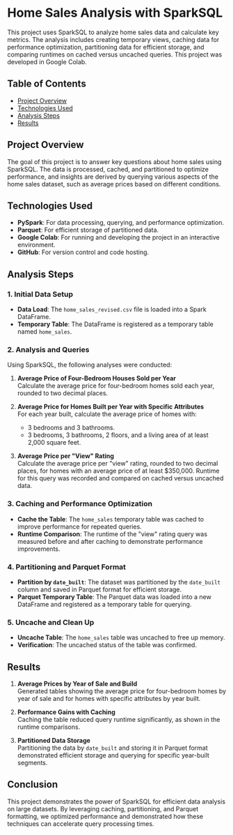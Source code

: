 
# Home Sales Analysis with SparkSQL

This project uses SparkSQL to analyze home sales data and calculate key metrics. The analysis includes creating temporary views, caching data for performance optimization, partitioning data for efficient storage, and comparing runtimes on cached versus uncached queries. This project was developed in Google Colab.

## Table of Contents
- [Project Overview](#project-overview)
- [Technologies Used](#technologies-used)
- [Analysis Steps](#analysis-steps)
- [Results](#results)

## Project Overview

The goal of this project is to answer key questions about home sales using SparkSQL. The data is processed, cached, and partitioned to optimize performance, and insights are derived by querying various aspects of the home sales dataset, such as average prices based on different conditions.

## Technologies Used

- **PySpark**: For data processing, querying, and performance optimization.
- **Parquet**: For efficient storage of partitioned data.
- **Google Colab**: For running and developing the project in an interactive environment.
- **GitHub**: For version control and code hosting.

## Analysis Steps

### 1. Initial Data Setup

- **Data Load**: The `home_sales_revised.csv` file is loaded into a Spark DataFrame.
- **Temporary Table**: The DataFrame is registered as a temporary table named `home_sales`.

### 2. Analysis and Queries

Using SparkSQL, the following analyses were conducted:

1. **Average Price of Four-Bedroom Houses Sold per Year**  
   Calculate the average price for four-bedroom homes sold each year, rounded to two decimal places.

2. **Average Price for Homes Built per Year with Specific Attributes**  
   For each year built, calculate the average price of homes with:
   - 3 bedrooms and 3 bathrooms.
   - 3 bedrooms, 3 bathrooms, 2 floors, and a living area of at least 2,000 square feet.

3. **Average Price per "View" Rating**  
   Calculate the average price per "view" rating, rounded to two decimal places, for homes with an average price of at least $350,000. Runtime for this query was recorded and compared on cached versus uncached data.

### 3. Caching and Performance Optimization

- **Cache the Table**: The `home_sales` temporary table was cached to improve performance for repeated queries.
- **Runtime Comparison**: The runtime of the "view" rating query was measured before and after caching to demonstrate performance improvements.

### 4. Partitioning and Parquet Format

- **Partition by `date_built`**: The dataset was partitioned by the `date_built` column and saved in Parquet format for efficient storage.
- **Parquet Temporary Table**: The Parquet data was loaded into a new DataFrame and registered as a temporary table for querying.

### 5. Uncache and Clean Up

- **Uncache Table**: The `home_sales` table was uncached to free up memory.
- **Verification**: The uncached status of the table was confirmed.

## Results

1. **Average Prices by Year of Sale and Build**  
   Generated tables showing the average price for four-bedroom homes by year of sale and for homes with specific attributes by year built.

2. **Performance Gains with Caching**  
   Caching the table reduced query runtime significantly, as shown in the runtime comparisons.

3. **Partitioned Data Storage**  
   Partitioning the data by `date_built` and storing it in Parquet format demonstrated efficient storage and querying for specific year-built segments.

## Conclusion

This project demonstrates the power of SparkSQL for efficient data analysis on large datasets. By leveraging caching, partitioning, and Parquet formatting, we optimized performance and demonstrated how these techniques can accelerate query processing times.
